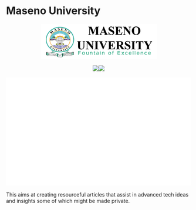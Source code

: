 # Maseno University
<div align= "center">


![Image](https://github.com/masen0university/masen0university/blob/master/maseno1.png?raw=true)

<!-- https://github.com/masen0university/masen0university/blob/master/maseno1.png -->


 ![](https://img.shields.io/badge/visits:-000000.svg?style=for-the-badge&logo=f-idea&logoColor=white)<img src="https://profile-counter.glitch.me/masen0university/count.svg" width="150px"/>
</div>


<a href="https://github.com/masen0university/Lang-stats">
<img src="https://github.com/masen0university/Lang-stats/blob/master/generated/languages.svg#gh-dark-mode-only" />
</a>

This aims at creating resourceful articles that assist in advanced tech ideas and insights some of which might be made private.
